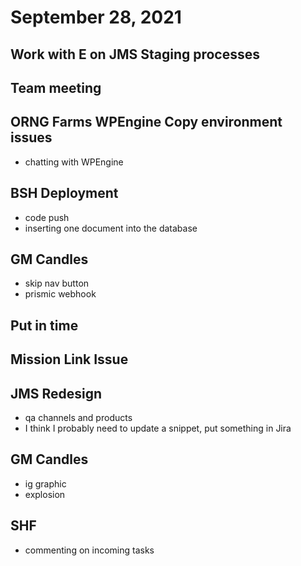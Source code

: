 # September 28, 2021

## Work with E on JMS Staging processes

## Team meeting

## ORNG Farms WPEngine Copy environment issues
- chatting with WPEngine

## BSH Deployment
- code push
- inserting one document into the database

## GM Candles
- skip nav button
- prismic webhook

## Put in time

## Mission Link Issue

## JMS Redesign
- qa channels and products
- I think I probably need to update a snippet, put something in Jira

## GM Candles
- ig graphic
- explosion

## SHF
- commenting on incoming tasks